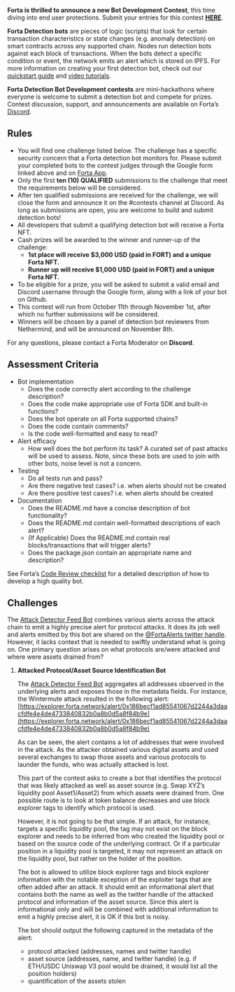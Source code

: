 **Forta is thrilled to announce a new Bot Development Contest**, this time diving into end user protections. Submit your entries for this contest [**HERE**](https://docs.google.com/forms/d/1UoaKI-ZDphw7nHgpZn1_tAU_UCIXeQlbeJ9zSaKXJOA/edit?ts=63444e07).

**Forta Detection bots** are pieces of logic (scripts) that look for certain transaction characteristics or state changes (e.g. anomaly detection) on smart contracts across any supported chain. Nodes run detection bots against each block of transactions. When the bots detect a specific condition or event, the network emits an alert which is stored on IPFS. For more information on creating your first detection bot, check out our [quickstart guide](quickstart.md) and [video tutorials](tutorials.md).

**Forta Detection Bot Development contests** are mini-hackathons where everyone is welcome to submit a detection bot and compete for prizes. Contest discussion, support, and announcements are available on Forta’s [Discord](https://discord.com/invite/fortanetwork).

## Rules

- You will find one challenge listed below. The challenge has a specific security concern that a Forta detection bot monitors for. Please submit your completed bots to the contest judges through the Google form linked above and on [Forta App](https://app.forta.network/).
- Only the first **ten (10) QUALIFIED** submissions to the challenge that meet the requirements below will be considered.
- After ten qualified submissions are received for the challenge, we will close the form and announce it on the #contests channel at Discord. As long as submissions are open, you are welcome to build and submit detection bots!
- All developers that submit a qualifying detection bot will receive a Forta NFT.
- Cash prizes will be awarded to the winner and runner-up of the challenge:
    - **1st place will receive $3,000 USD (paid in FORT) and a unique Forta NFT.**
    - **Runner up will receive $1,000 USD (paid in FORT) and a unique Forta NFT.**
- To be eligible for a prize, you will be asked to submit a valid email and Discord username through the Google form, along with a link of your bot on Github.
- This contest will run from October 11th through November 1st, after which no further submissions will be considered.
- Winners will be chosen by a panel of detection bot reviewers from Nethermind, and will be announced on November 8th.

For any questions, please contact a Forta Moderator on **Discord**.

## Assessment Criteria

- Bot implementation
    - Does the code correctly alert according to the challenge description?
    - Does the code make appropriate use of Forta SDK and built-in functions?
    - Does the bot operate on all Forta supported chains?
    - Does the code contain comments?
    - Is the code well-formatted and easy to read?
- Alert efficacy
    - How well does the bot perform its task? A curated set of past attacks will be used to assess. Note, since these bots are used to join with other bots, noise level is not a concern.
- Testing
    - Do all tests run and pass?
    - Are there negative test cases? i.e. when alerts should not be created
    - Are there positive test cases? i.e. when alerts should be created
- Documentation
    - Does the README.md have a concise description of bot functionality?
    - Does the README.md contain well-formatted descriptions of each alert?
    - (If Applicable) Does the README.md contain real blocks/transactions that will trigger alerts?
    - Does the package.json contain an appropriate name and description?

See Forta’s [Code Review checklist](https://github.com/forta-network/bot-review-checklist) for a detailed description of how to develop a high quality bot.

## Challenges

The [Attack Detector Feed Bot](https://explorer.forta.network/bot/0x80ed808b586aeebe9cdd4088ea4dea0a8e322909c0e4493c993e060e89c09ed1) combines various alerts across the attack chain to emit a highly precise alert for protocol attacks. It does its job well and alerts emitted by this bot are shared on the [@FortaAlerts twitter handle](https://twitter.com/FortaAlerts). However, it lacks context that is needed to swiftly understand what is going on. One primary question arises on what protocols are/were attacked and where were assets drained from?

1. **Attacked Protocol/Asset Source Identification Bot**

    The [Attack Detector Feed Bot](https://explorer.forta.network/bot/0x80ed808b586aeebe9cdd4088ea4dea0a8e322909c0e4493c993e060e89c09ed1) aggregates all addresses observed in the underlying alerts and exposes those in the metadata fields. For instance, the Wintermute attack resulted in the following alert: [https://explorer.forta.network/alert/0x186becf1ad85541067d2244a3daacfdfe4e4de4733840832b0a8b0d5a8f84b9e](https://explorer.forta.network/alert/0x186becf1ad85541067d2244a3daacfdfe4e4de4733840832b0a8b0d5a8f84b9e)

    As can be seen, the alert contains a lot of addresses that were involved in the attack. As the attacker obtained various digital assets and used several exchanges to swap those assets and various protocols to launder the funds, who was actually attacked is lost.

    This part of the contest asks to create a bot that identifies the protocol that was likely attacked as well as asset source (e.g. Swap XYZ’s liquidity pool Asset1/Asset2) from which assets were drained from. One possible route is to look at token balance decreases and use block explorer tags to identify which protocol is used.
  
    However, it is not going to be that simple. If an attack, for instance, targets a specific liquidity pool, the tag may not exist on the block explorer and needs to be inferred from who created the liquidity pool or based on the source code of the underlying contract. Or if a particular position in a liquidity pool is targeted, it may not represent an attack on the liquidity pool, but rather on the holder of the position.

    The bot is allowed to utilize block explorer tags and block explorer information with the notable exception of the exploiter tags that are often added after an attack. It should emit an informational alert that contains both the name as well as the twitter handle of the attacked protocol and information of the asset source. Since this alert is informational only and will be combined with additional information to emit a highly precise alert, it is OK if this bot is noisy. 

    The bot should output the following captured in the metadata of the alert:

    - protocol attacked (addresses, names and twitter handle)
    - asset source (addresses, name, and twitter handle) (e.g. if ETH/USDC Uniswap V3 pool would be drained, it would list all the position holders)
    - quantification of the assets stolen